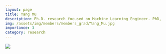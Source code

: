 ```yaml
---
layout: page
title: Yang Mu
description: Ph.D. research focused on Machine Learning Engineer. PhD, 2016, Umass Boston
img: /assets/img/members/members_grad/Yang_Mu.jpg
importance: 3
category: research
---
```


<div class="post">
    <div class="profile float-right w-50">
        <img class="img-fluid" src="{{ 'members/members_grad/Yang_Mu.jpg' | prepend: '/assets/img/' | relative_url }}"/>
    </div>
</div>

